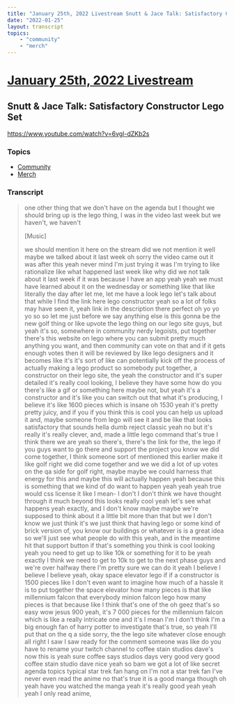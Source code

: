 ```yaml
---
title: "January 25th, 2022 Livestream Snutt & Jace Talk: Satisfactory Constructor Lego Set"
date: "2022-01-25"
layout: transcript
topics:
    - "community"
    - "merch"
---
```

# [January 25th, 2022 Livestream](../2022-01-25.md)
## Snutt & Jace Talk: Satisfactory Constructor Lego Set
https://www.youtube.com/watch?v=6vgl-dZKb2s

### Topics
* [Community](../topics/community.md)
* [Merch](../topics/merch.md)

### Transcript

> one other thing that we don't have on the agenda but I thought we should bring up is the lego thing, I was in the video last week but we haven't, we haven't
>
> [Music]
>
> we should mention it here on the stream did we not mention it well maybe we talked about it last week oh sorry the video came out it was after this yeah never mind I'm just trying it was I'm trying to like rationalize like what happened last week like why did we not talk about it last week if it was because I have an app yeah yeah we must have learned about it on the wednesday or something like that like literally the day after let me, let me have a look lego let's talk about that while I find the link here lego constructor yeah so a lot of folks may have seen it, yeah link in the description there perfect oh yo yo yo so so let me just before we say anything else is this gonna be the new golf thing or like upvote the lego thing on our lego site guys, but yeah it's so, somewhere in community nerdy legoists, put together there's this website on lego where you can submit pretty much anything you want, and then community can vote on that and if it gets enough votes then it will be reviewed by like lego designers and it becomes like it's it's sort of like can potentially kick off the process of actually making a lego product so somebody put together, a constructor on their lego site, the yeah the constructor and it's super detailed it's really cool looking, I believe they have some how do you there's like a gif or something here maybe not, but yeah it's a constructor and it's like you can switch out that what it's producing, I believe it's like 1600 pieces which is insane oh 1530 yeah it's pretty pretty juicy, and if you if you think this is cool you can help us upload it and, maybe someone from lego will see it and be like that looks satisfactory that sounds hella dumb reject classic yeah no but it's really it's really clever, and, made a little lego command that's true I think there we are yeah so there's, there's the link for the, the lego if you guys want to go there and support the project you know we did come together, I think someone sort of mentioned this earlier make it like golf right we did come together and we we did a lot of up votes on the qa side for golf right, maybe maybe we could harness that energy for this and maybe this will actually happen yeah because this is something that we kind of do want to happen yeah yeah yeah true would css license it like I mean- I don't I don't think we have thought through it much beyond this looks really cool yeah let's see what happens yeah exactly, and I don't know maybe maybe we're supposed to think about it a little bit more than that but we I don't know we just think it's we just think that having lego or some kind of brick version of, you know our buildings or whatever is is a great idea so we'll just see what people do with this yeah, and in the meantime hit that support button if that's something you think is cool looking yeah you need to get up to like 10k or something for it to be yeah exactly I think we need to get to 10k to get to the next phase guys and we're over halfway there I'm pretty sure we can do it yeah I believe I believe I believe yeah, okay space elevator lego if if a constructor is 1500 pieces like I don't even want to imagine how much of a hassle it is to put together the space elevator how many pieces is that like millennium falcon that everybody minion falcon lego how many pieces is that because like I think that's one of the oh geez that's so easy wow jesus 900 yeah, it's 7 000 pieces for the millennium falcon which is like a really intricate one and it's I mean I'm I don't think I'm a big enough fan of harry potter to investigate that's true, so yeah I'll put that on the q a side sorry, the the lego site whatever close enough all right I saw I saw ready for the comment someone was like do you have to rename your twitch channel to coffee stain studios dave's now this is yeah sure coffee says studios days very good very good coffee stain studio dave nice yeah so bam we got a lot of like secret agenda topics typical star trek fan hang on I'm not a star trek fan I've never even read the anime no that's true it is a good manga though oh yeah have you watched the manga yeah it's really good yeah yeah yeah I only read anime,
